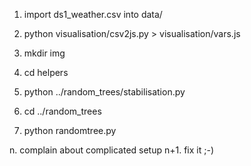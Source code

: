 1. import ds1_weather.csv into data/
2. python visualisation/csv2js.py > visualisation/vars.js

3. mkdir img
4. cd helpers
5. python ../random_trees/stabilisation.py

6. cd ../random_trees
7. python randomtree.py

n. complain about complicated setup
n+1. fix it ;-)
